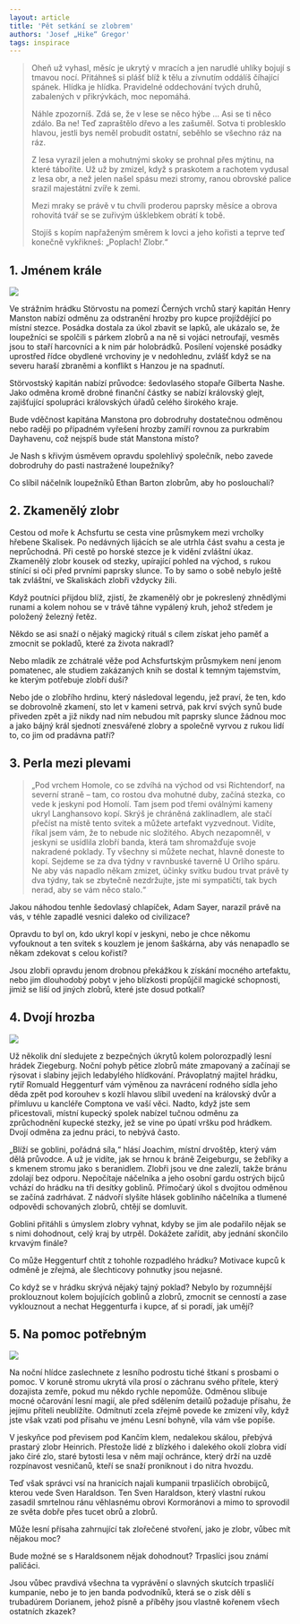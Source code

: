 ```yaml
---
layout: article
title: 'Pět setkání se zlobrem'
authors: 'Josef „Hike“ Gregor'
tags: inspirace
---
```


> Oheň už vyhasl, měsíc je ukrytý v mracích a jen narudlé uhlíky bojují s tmavou nocí. Přitáhneš si plášť blíž k tělu a zívnutím oddálíš číhající spánek. Hlídka je hlídka. Pravidelné oddechování tvých druhů, zabalených v přikrývkách, moc nepomáhá.
>
> Náhle zpozorníš. Zdá se, že v lese se něco hýbe … Asi se ti něco zdálo. Ba ne! Teď zapraštělo dřevo a les zašuměl. Sotva ti problesklo hlavou, jestli bys neměl probudit ostatní, seběhlo se všechno ráz na ráz.
>
> Z lesa vyrazil jelen a mohutnými skoky se prohnal přes mýtinu, na které táboříte. Už už by zmizel, když s praskotem a rachotem vydusal z lesa obr, a než jelen našel spásu mezi stromy, ranou obrovské palice srazil majestátní zvíře k zemi.
>
> Mezi mraky se právě v tu chvíli proderou paprsky měsíce a obrova rohovitá tvář se se zuřivým úšklebkem obrátí k tobě.
>
> Stojíš s kopím napřaženým směrem k lovci a jeho kořisti a teprve teď konečně vykřikneš: „Poplach! Zlobr.“

## 1. Jménem krále

![](tore-up-trees-opt.jpg)

Ve strážním hrádku Störvostu na pomezí Černých vrchů starý kapitán Henry Manston nabízí odměnu za odstranění hrozby pro kupce projíždějící po místní stezce. Posádka dostala za úkol zbavit se lapků, ale ukázalo se, že loupežníci se spolčili s párkem zlobrů a na ně si vojáci netroufají, vesměs jsou to staří harcovníci a k nim pár holobrádků. Posílení vojenské posádky uprostřed řídce obydlené vrchoviny je v nedohlednu, zvlášť když se na severu haraší zbraněmi a konflikt s Hanzou je na spadnutí.

Störvostský kapitán nabízí průvodce: šedovlasého stopaře Gilberta Nashe. Jako odměna kromě drobné finanční částky se nabízí královský glejt, zajišťující spolupráci královských úřadů celého širokého kraje.

Bude vděčnost kapitána Manstona pro dobrodruhy dostatečnou odměnou nebo raději po případném vyřešení hrozby zamíří rovnou za purkrabím Dayhavenu, což nejspíš bude stát Manstona místo?

Je Nash s křivým úsměvem opravdu spolehlivý společník, nebo zavede dobrodruhy do pasti nastražené loupežníky?

Co slíbil náčelník loupežníků Ethan Barton zlobrům, aby ho poslouchali?

## 2. Zkamenělý zlobr

Cestou od moře k Achsfurtu se cesta vine průsmykem mezi vrcholky hřebene Skalisek. Po nedávných lijácích se ale utrhla část svahu a cesta je neprůchodná. Při cestě po horské stezce je k vidění zvláštní úkaz. Zkamenělý zlobr kousek od stezky, upírající pohled na východ, s rukou stínící si oči před prvními paprsky slunce. To by samo o sobě nebylo ještě tak zvláštní, ve Skaliskách zlobři vždycky žili.

Když poutníci přijdou blíž, zjistí, že zkamenělý obr je pokreslený zhnědlými runami a kolem nohou se v trávě táhne vypálený kruh, jehož středem je položený železný řetěz.

Někdo se asi snaží o nějaký magický rituál s cílem získat jeho paměť a zmocnit se pokladů, které za života nakradl?

Nebo mladík ze zchátralé věže pod Achs­furtským průsmykem není jenom pomatenec, ale studiem zakázaných knih se dostal k temným tajemstvím, ke kterým potřebuje zlobří duši?

Nebo jde o zlobřího hrdinu, který následoval legendu, jež praví, že ten, kdo se dobrovolně zkamení, sto let v kameni setrvá, pak krví svých synů bude přiveden zpět a již nikdy nad ním nebudou mít paprsky slunce žádnou moc a jako bájný král sjednotí znesvářené zlobry a společně vyrvou z rukou lidí to, co jim od pradávna patří?

## 3. Perla mezi plevami

> „Pod vrchem Homole, co se zdvíhá na východ od vsi Richtendorf, na severní straně – tam, co rostou dva mohutné duby, začíná stezka, co vede k jeskyni pod Homolí. Tam jsem pod třemi oválnými kameny ukryl Langhansovo kopí. Skrýš je chráněná zaklínadlem, ale stačí přečíst na místě tento svitek a můžete artefakt vyzvednout. Vidíte, říkal jsem vám, že to nebude nic složitého. Abych nezapomněl, v jeskyni se usídlila zlobří banda, která tam shromažďuje svoje nakradené poklady. Ty všechny si můžete nechat, hlavně doneste to kopí. Sejdeme se za dva týdny v ravnbuské taverně U Orlího spáru. Ne aby vás napadlo někam zmizet, účinky svitku budou trvat právě ty dva týdny, tak se zbytečně nezdržujte, jste mi sympatičtí, tak bych nerad, aby se vám něco stalo.“

Jakou náhodou tenhle šedovlasý chlapíček, Adam Sayer, narazil právě na vás, v téhle zapadlé vesnici daleko od civilizace?

Opravdu to byl on, kdo ukryl kopí v jeskyni, nebo je chce někomu vyfouknout a ten svitek s kouzlem je jenom šaškárna, aby vás nenapadlo se někam zdekovat s celou kořistí?

Jsou zlobři opravdu jenom drobnou překážkou k získání mocného artefaktu, nebo jim dlouhodobý pobyt v jeho blízkosti propůjčil magické schopnosti, jimiž se liší od jiných zlobrů, které jste dosud potkali?

## 4. Dvojí hrozba

![](troll-1916370-1280-opt.jpg)

Už několik dní sledujete z bezpečných úkrytů kolem polorozpadlý lesní hrádek Ziegeburg. Noční pohyb pětice zlobrů máte zmapovaný a začínají se rýsovat i slabiny jejich ledabylého hlídkování. Právoplatný majitel hrádku, rytíř Romuald Heggenturf vám výměnou za navrácení rodného sídla jeho děda zpět pod korouhev s kozlí hlavou slíbil uvedení na královský dvůr a přímluvu u kancléře Comptona ve vaší věci. Nadto, když jste sem přicestovali, místní kupecký spolek nabízel tučnou odměnu za zprůchodnění kupecké stezky, jež se vine po úpatí vršku pod hrádkem. Dvojí odměna za jednu práci, to nebývá často.

„Blíží se goblini, pořádná síla,“ hlásí Joachim, místní drvoštěp, který vám dělá průvodce. A už je vidíte, jak se hrnou k bráně Zeigeburgu, se žebříky a s kmenem stromu jako s beranidlem. Zlobři jsou ve dne zalezlí, takže bránu zdolají bez odporu. Nepočítaje náčelníka a jeho osobní gardu ostrých bijců vchází do hrádku na tři desítky goblinů. Přímočarý úkol s dvojitou odměnou se začíná zadrhávat. Z nádvoří slyšíte hlásek gobliního náčelníka a tlumené odpovědi schovaných zlobrů, chtějí se domluvit.

Goblini přitáhli s úmyslem zlobry vyhnat, kdyby se jim ale podařilo nějak se s nimi dohodnout, celý kraj by utrpěl. Dokážete zařídit, aby jednání skončilo krvavým finále?

Co může Heggenturf chtít z tohohle rozpadlého hrádku? Motivace kupců k odměně je zřejmá, ale šlechticovy pohnutky jsou nejasné.

Co když se v hrádku skrývá nějaký tajný poklad? Nebylo by rozumnější proklouznout kolem bojujících goblinů a zlobrů, zmocnit se cenností a zase vyklouznout a nechat Heggenturfa i kupce, ať si poradí, jak umějí?

## 5. Na pomoc potřebným

![](redeem-deare-opt.jpg)

Na noční hlídce zaslechnete z lesního podrostu tiché štkaní s prosbami o pomoc. V koruně stromu ukrytá víla prosí o záchranu svého přítele, který dozajista zemře, pokud mu někdo rychle nepomůže. Odměnou slibuje mocné očarování lesní magií, ale před sdělením detailů požaduje přísahu, že jejímu příteli neublížíte. Odmítnutí zcela zřejmě povede ke zmizení víly, když jste však vzati pod přísahu ve jménu Lesní bohyně, víla vám vše popíše.

V jeskyňce pod převisem pod Kančím klem, nedalekou skálou, přebývá prastarý zlobr Heinrich. Přestože lidé z blízkého i dalekého okolí zlobra vidí jako čiré zlo, staré bytosti lesa v něm mají ochránce, který drží na uzdě rozpínavost vesničanů, kteří se snaží proniknout i do nitra hvozdu.

Teď však správci vsí na hranicích najali kumpanii trpasličích obrobijců, kterou vede Sven Haraldson. Ten Sven Haraldson, který vlastní rukou zasadil smrtelnou ránu věhlasnému obrovi Kormoránovi a mimo to sprovodil ze světa dobře přes tucet obrů a zlobrů.

Může lesní přísaha zahrnující tak zlořečené stvoření, jako je zlobr, vůbec mít nějakou moc?

Bude možné se s Haraldsonem nějak dohodnout? Trpaslíci jsou známí paličáci.

Jsou vůbec pravdivá všechna ta vyprávění o slavných skutcích trpasličí kumpanie, nebo je to jen banda podvodníků, která se o zisk dělí s trubadúrem Dorianem, jehož písně a příběhy jsou vlastně kořenem všech ostatních zkazek?
